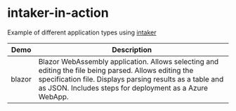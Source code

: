 # intaker-in-action

Example of different application types using [intaker](https://github.com/dbsafe/intaker)

Demo | Description
-|-
blazor | Blazor WebAssembly application. Allows selecting and editing the file being parsed. Allows editing the specification file. Displays parsing results as a table and as JSON. Includes steps for deployment as a Azure WebApp.


